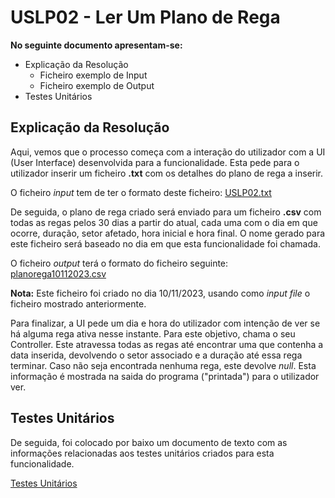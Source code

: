 # USLP02 - Ler Um Plano de Rega

**No seguinte documento apresentam-se:**
* Explicação da Resolução
  * Ficheiro exemplo de Input
  * Ficheiro exemplo de Output
* Testes Unitários

## Explicação da Resolução

Aqui, vemos que o processo começa com a interação do utilizador com a UI (User Interface) desenvolvida para a funcionalidade.
Esta pede para o utilizador inserir um ficheiro **.txt** com os detalhes do plano de rega a inserir.

O ficheiro *input* tem de ter o formato deste ficheiro: [USLP02.txt](files/USLP02.txt)

De seguida, o plano de rega criado será enviado para um ficheiro **.csv** com todas as regas pelos 30 dias a partir do atual, cada uma com o dia em que ocorre, duração, setor afetado, hora inicial e hora final.
O nome gerado para este ficheiro será baseado no dia em que esta funcionalidade foi chamada.

O ficheiro *output* terá o formato do ficheiro seguinte: [planorega10112023.csv](files/planorega10112023.csv)

**Nota:** Este ficheiro foi criado no dia 10/11/2023, usando como *input file* o ficheiro mostrado anteriormente.

Para finalizar, a UI pede um dia e hora do utilizador com intenção de ver se há alguma rega ativa nesse instante. 
Para este objetivo, chama o seu Controller. Este atravessa todas as regas até encontrar uma que contenha a data inserida, devolvendo o setor associado e a duração até essa rega terminar.
Caso não seja encontrada nenhuma rega, este devolve *null*. Esta informação é mostrada na saida do programa ("printada") para o utilizador ver.


## Testes Unitários

De seguida, foi colocado por baixo um documento de texto com as informações relacionadas aos testes unitários criados para esta funcionalidade.

[Testes Unitários](USLP02Tests.md)


